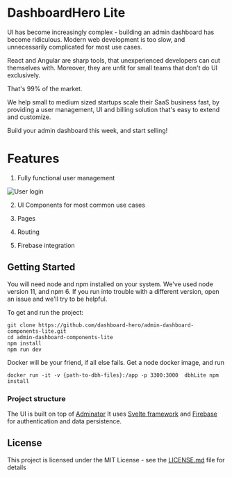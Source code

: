 # DashboardHero Lite

UI has become increasingly complex - building an admin dashboard has become ridiculous. Modern web development is too slow, and unnecessarily complicated for most use cases.

React and Angular are sharp tools, that unexperienced developers can cut themselves with. Moreover, they are unfit for small teams that don't do UI exclusively.

That's 99% of the market.

We help small to medium sized startups scale their SaaS business fast, by providing a user management, UI and billing solution that's easy to extend and customize.

Build your admin dashboard this week, and start selling!

# Features

1. Fully functional user management

![User login](https://media.giphy.com/media/eGsPaNngF1Ht9AxNKT/giphy.gif)

2. UI Components for most common use cases

3. Pages

4. Routing

5. Firebase integration

## Getting Started

You will need node and npm installed on your system. We've used node version 11, and npm 6. If you run into trouble with a different version, open an issue and we'll try to be helpful.

To get and run the project:

```
git clone https://github.com/dashboard-hero/admin-dashboard-components-lite.git
cd admin-dashboard-components-lite
npm install
npm run dev
```

Docker will be your friend, if all else fails. Get a node docker image, and run
```
docker run -it -v {path-to-dbh-files}:/app -p 3300:3000  dbhLite npm install
```

### Project structure

The UI is built on top of [Adminator](https://github.com/puikinsh/Adminator-admin-dashboard)
It uses [Svelte framework](https://svelte.dev) and [Firebase](https://firebase.com/) for authentication and data persistence.

## License

This project is licensed under the MIT License - see the [LICENSE.md](LICENSE.md) file for details
